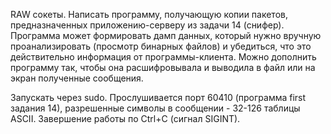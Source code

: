 RAW сокеты. Написать программу, получающую копии пакетов, предназначенных приложению-серверу из задачи 14 (снифер). Программа может формировать дамп данных, который нужно вручную проанализировать (просмотр бинарных файлов) и убедиться, что это действительно информация от программы-клиента. Можно дополнить программу так, чтобы она расшифровывала и выводила в файл или на экран полученные сообщения.

Запускать через sudo. Прослушивается порт 60410 (программа first задания 14), разрешенные символы в сообщении - 32-126 таблицы ASCII. Завершение работы по Ctrl+C (сигнал SIGINT).